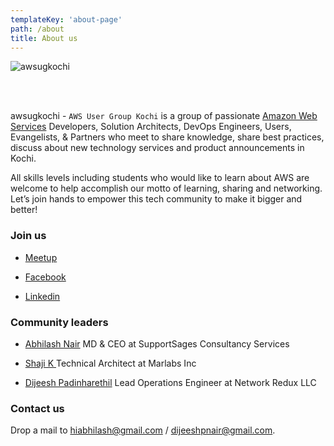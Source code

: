 ```yaml
---
templateKey: 'about-page'
path: /about
title: About us
---
```




![awsugkochi](/img/awsugkochi-cover.jpg)


<br> <br>

awsugkochi - `AWS User Group Kochi` is a group of passionate [Amazon Web Services](https://aws.amazon.com) Developers, Solution Architects, DevOps Engineers, Users, Evangelists, & Partners who meet to share knowledge, share best practices, discuss about new technology services and product announcements in Kochi.


All skills levels including students who would like to learn about AWS are welcome to help accomplish our motto of learning, sharing and networking. Let’s join hands to empower this tech community to make it bigger and better!


### Join us

- [Meetup](https://www.meetup.com/awsugkochi/)

- [Facebook](https://www.facebook.com/awsugkochi/)

- [Linkedin](https://www.linkedin.com/groups/10414503/)


### Community leaders

- [Abhilash Nair](https://www.linkedin.com/in/hiabhilash/)
  MD & CEO at SupportSages Consultancy Services

- [Shaji K ](https://www.linkedin.com/in/shaji-k-a7b14a19/)
  Technical Architect at Marlabs Inc   

- [Dijeesh Padinharethil](https://www.linkedin.com/in/dijeesh-padinharethil/)
  Lead Operations Engineer at Network Redux LLC
  

### Contact us

Drop a mail to hiabhilash@gmail.com / dijeeshpnair@gmail.com.
